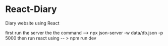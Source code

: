 # React-Diary
Diary website using React

first run the server the the command -->  npx json-server -w data/db.json -p 5000
then run react using -- > npm run dev
